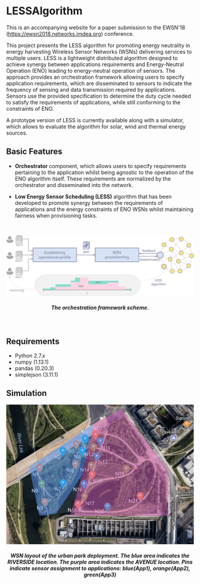 # LESSAlgorithm

This is an accompanying website for a paper submission to the EWSN'18 (https://ewsn2018.networks.imdea.org) conference. 

This project presents the LESS algorithm for promoting energy neutrality in energy harvesting Wireless Sensor Networks (WSNs) delivering services to multiple users. LESS is a lightweight distributed algorithm designed to achieve synergy between applications requirements and Energy-Neutral Operation (ENO) leading to energy-neutral operation of sensors. The approach provides an orchestration framework allowing users to specify application requirements, which are disseminated to sensors to indicate the frequency of sensing and data transmission required by applications. Sensors use the provided specification to determine the duty cycle needed to satisfy the requirements of applications, while still conforming to the constraints of ENO.

A prototype version of LESS is currently available along with a simulator, which allows to evaluate the algorithm for solar, wind and thermal energy sources.

## Basic Features

* **Orchestrator** component, which allows users to specify requirements pertaining to the application whilst being agnostic to the operation of the ENO algorithm itself. These requirements are normalized by the orchestrator and disseminated into the network.

* **Low Energy Sensor Scheduling (LESS)** algorithm that has been developed to promote synergy between the requirements of applications and the energy constraints of ENO WSNs whilst maintaining fairness when provisioning tasks.

<br />
<p align="center">
    <img src="framework.svg"/>
    <h5 id="title" align="center">The orchestration framework scheme.</h5>
</br>

## Requirements
* Python 2.7.x
* numpy (1.13.1)
* pandas (0.20.3)
* simplejson (3.11.1)

## Simulation 

<p align="center">
    <img src="park_wsn_layout.png"/>
    <h5 id="title" align="center">WSN layout of the urban park deployment.
        The blue area indicates the RIVERSIDE location. The purple area indicates the AVENUE location.
        Pins indicate sensor assignment to applications: blue(App1), orange(App2), green(App3)</h5>
</br>
